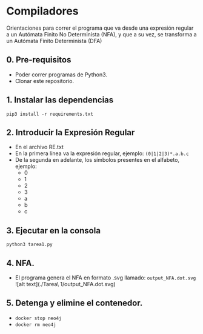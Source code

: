 # Compiladores

Orientaciones para correr el programa que va desde una expresión regular a un Autómata Finito No Determinista (NFA), y que a su vez, se transforma a un  Autómata Finito Determinista (DFA)

## 0. Pre-requisitos
* Poder correr programas de Python3.
* Clonar este repositorio.

## 1. Instalar las dependencias
`pip3 install -r requirements.txt`

## 2. Introducir la Expresión Regular 
* En el archivo RE.txt
* En la primera línea va la expresión regular, ejemplo: `(0|1|2|3)*.a.b.c`
* De la segunda en adelante, los símbolos presentes en el alfabeto, ejemplo:
  - 0
  - 1
  - 2
  - 3
  - a
  - b
  - c  

## 3. Ejecutar en la consola
`python3 tarea1.py`


## 4. NFA.
* El programa genera el NFA en formato .svg llamado: `output_NFA.dot.svg` 
![alt text](./Tarea\ 1/output_NFA.dot.svg)

## 5. Detenga y elimine el contenedor.
* `docker stop neo4j`
* `docker rm neo4j`